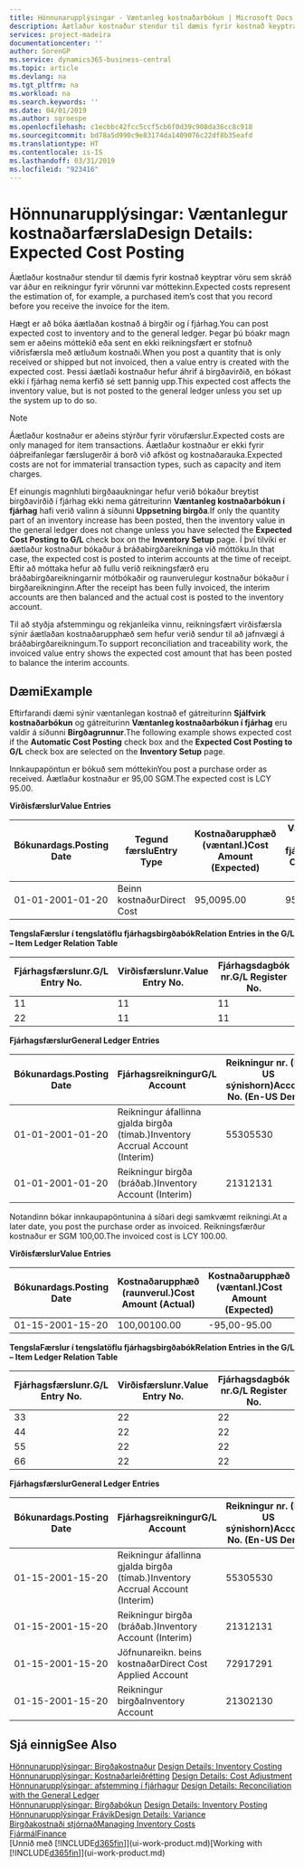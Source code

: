 ```yaml
---
title: Hönnunarupplýsingar - Væntanleg kostnaðarbókun | Microsoft Docs
description: Áætlaður kostnaður stendur til dæmis fyrir kostnað keyptrar vöru sem skráð var áður en reikningur fyrir vörunni var móttekinn.
services: project-madeira
documentationcenter: ''
author: SorenGP
ms.service: dynamics365-business-central
ms.topic: article
ms.devlang: na
ms.tgt_pltfrm: na
ms.workload: na
ms.search.keywords: ''
ms.date: 04/01/2019
ms.author: sgroespe
ms.openlocfilehash: c1ecbbc42fcc5ccf5cb6f0d39c908da36cc8c918
ms.sourcegitcommit: bd78a5d990c9e83174da1409076c22df8b35eafd
ms.translationtype: HT
ms.contentlocale: is-IS
ms.lasthandoff: 03/31/2019
ms.locfileid: "923416"
---
```

# <a name="design-details-expected-cost-posting"></a><span data-ttu-id="fff3a-103">Hönnunarupplýsingar: Væntanlegur kostnaðarfærsla</span><span class="sxs-lookup"><span data-stu-id="fff3a-103">Design Details: Expected Cost Posting</span></span>
<span data-ttu-id="fff3a-104">Áætlaður kostnaður stendur til dæmis fyrir kostnað keyptrar vöru sem skráð var áður en reikningur fyrir vörunni var móttekinn.</span><span class="sxs-lookup"><span data-stu-id="fff3a-104">Expected costs represent the estimation of, for example, a purchased item’s cost that you record before you receive the invoice for the item.</span></span>  

 <span data-ttu-id="fff3a-105">Hægt er að bóka áætlaðan kostnað á birgðir og í fjárhag.</span><span class="sxs-lookup"><span data-stu-id="fff3a-105">You can post expected cost to inventory and to the general ledger.</span></span> <span data-ttu-id="fff3a-106">Þegar þú bóakr magn sem er aðeins móttekið eða sent en ekki reikningsfært er stofnuð viðrisfærsla með ætluðum kostnaði.</span><span class="sxs-lookup"><span data-stu-id="fff3a-106">When you post a quantity that is only received or shipped but not invoiced, then a value entry is created with the expected cost.</span></span> <span data-ttu-id="fff3a-107">Þessi áætlaði kostnaður hefur áhrif á birgðavirðið, en bókast ekki í fjárhag nema kerfið sé sett þannig upp.</span><span class="sxs-lookup"><span data-stu-id="fff3a-107">This expected cost affects the inventory value, but is not posted to the general ledger unless you set up the system up to do so.</span></span>  

> [!NOTE]  
>  <span data-ttu-id="fff3a-108">Áætlaður kostnaður er aðeins stýrður fyrir vörufærslur.</span><span class="sxs-lookup"><span data-stu-id="fff3a-108">Expected costs are only managed for item transactions.</span></span> <span data-ttu-id="fff3a-109">Áætlaður kostnaður er ekki fyrir óáþreifanlegar færslugerðir á borð við afköst og kostnaðarauka.</span><span class="sxs-lookup"><span data-stu-id="fff3a-109">Expected costs are not for immaterial transaction types, such as capacity and item charges.</span></span>  

 <span data-ttu-id="fff3a-110">Ef einungis magnhluti birgðaaukningar hefur verið bókaður breytist birgðavirðið í fjárhag ekki nema gátreiturinn **Væntanleg kostnaðarbókun í fjárhag** hafi verið valinn á síðunni **Uppsetning birgða**.</span><span class="sxs-lookup"><span data-stu-id="fff3a-110">If only the quantity part of an inventory increase has been posted, then the inventory value in the general ledger does not change unless you have selected the **Expected Cost Posting to G/L** check box on the **Inventory Setup** page.</span></span> <span data-ttu-id="fff3a-111">Í því tilviki er áætlaður kostnaður bókaður á bráðabirgðareikninga við móttöku.</span><span class="sxs-lookup"><span data-stu-id="fff3a-111">In that case, the expected cost is posted to interim accounts at the time of receipt.</span></span> <span data-ttu-id="fff3a-112">Eftir að móttaka hefur að fullu verið reikningsfærð eru bráðabirgðareikningarnir mótbókaðir og raunverulegur kostnaður bókaður í birgðareikninginn.</span><span class="sxs-lookup"><span data-stu-id="fff3a-112">After the receipt has been fully invoiced, the interim accounts are then balanced and the actual cost is posted to the inventory account.</span></span>  

 <span data-ttu-id="fff3a-113">Til að styðja afstemmingu og rekjanleika vinnu, reikningsfært virðisfærsla sýnir áætlaðan kostnaðarupphæð sem hefur verið sendur til að jafnvægi á bráðabirgðareikningum.</span><span class="sxs-lookup"><span data-stu-id="fff3a-113">To support reconciliation and traceability work, the invoiced value entry shows the expected cost amount that has been posted to balance the interim accounts.</span></span>  

## <a name="example"></a><span data-ttu-id="fff3a-114">Dæmi</span><span class="sxs-lookup"><span data-stu-id="fff3a-114">Example</span></span>  
 <span data-ttu-id="fff3a-115">Eftirfarandi dæmi sýnir væntanlegan kostnað ef gátreiturinn **Sjálfvirk kostnaðarbókun** og gátreiturinn **Væntanleg kostnaðarbókun í fjárhag** eru valdir á síðunni **Birgðagrunnur**.</span><span class="sxs-lookup"><span data-stu-id="fff3a-115">The following example shows expected cost if the **Automatic Cost Posting** check box and the **Expected Cost Posting to G/L** check box are selected on the **Inventory Setup** page.</span></span>  

 <span data-ttu-id="fff3a-116">Innkaupapöntun er bókuð sem móttekin</span><span class="sxs-lookup"><span data-stu-id="fff3a-116">You post a purchase order as received.</span></span> <span data-ttu-id="fff3a-117">Áætlaður kostnaður er 95,00 SGM.</span><span class="sxs-lookup"><span data-stu-id="fff3a-117">The expected cost is LCY 95.00.</span></span>  

 <span data-ttu-id="fff3a-118">**Virðisfærslur**</span><span class="sxs-lookup"><span data-stu-id="fff3a-118">**Value Entries**</span></span>  

|<span data-ttu-id="fff3a-119">Bókunardags.</span><span class="sxs-lookup"><span data-stu-id="fff3a-119">Posting Date</span></span>|<span data-ttu-id="fff3a-120">Tegund færslu</span><span class="sxs-lookup"><span data-stu-id="fff3a-120">Entry Type</span></span>|<span data-ttu-id="fff3a-121">Kostnaðarupphæð (væntanl.)</span><span class="sxs-lookup"><span data-stu-id="fff3a-121">Cost Amount (Expected)</span></span>|<span data-ttu-id="fff3a-122">Væntanl. kostn. bók. í fjárhag</span><span class="sxs-lookup"><span data-stu-id="fff3a-122">Expected Cost Posted to G/L</span></span>|<span data-ttu-id="fff3a-123">Væntanl. kostnaður</span><span class="sxs-lookup"><span data-stu-id="fff3a-123">Expected Cost</span></span>|<span data-ttu-id="fff3a-124">Birgðafærslunr.</span><span class="sxs-lookup"><span data-stu-id="fff3a-124">Item Ledger Entry No.</span></span>|<span data-ttu-id="fff3a-125">Færslunr.</span><span class="sxs-lookup"><span data-stu-id="fff3a-125">Entry No.</span></span>|  
|------------------|----------------|------------------------------|----------------------------------|-------------------|---------------------------|---------------|  
|<span data-ttu-id="fff3a-126">01-01-20</span><span class="sxs-lookup"><span data-stu-id="fff3a-126">01-01-20</span></span>|<span data-ttu-id="fff3a-127">Beinn kostnaður</span><span class="sxs-lookup"><span data-stu-id="fff3a-127">Direct Cost</span></span>|<span data-ttu-id="fff3a-128">95,00</span><span class="sxs-lookup"><span data-stu-id="fff3a-128">95.00</span></span>|<span data-ttu-id="fff3a-129">95,00</span><span class="sxs-lookup"><span data-stu-id="fff3a-129">95.00</span></span>|<span data-ttu-id="fff3a-130">Já</span><span class="sxs-lookup"><span data-stu-id="fff3a-130">Yes</span></span>|<span data-ttu-id="fff3a-131">1</span><span class="sxs-lookup"><span data-stu-id="fff3a-131">1</span></span>|<span data-ttu-id="fff3a-132">1</span><span class="sxs-lookup"><span data-stu-id="fff3a-132">1</span></span>|  

 <span data-ttu-id="fff3a-133">**TengslaFærslur í  tengslatöflu fjárhagsbirgðabók**</span><span class="sxs-lookup"><span data-stu-id="fff3a-133">**Relation Entries in the G/L – Item Ledger Relation Table**</span></span>  

|<span data-ttu-id="fff3a-134">Fjárhagsfærslunr.</span><span class="sxs-lookup"><span data-stu-id="fff3a-134">G/L Entry No.</span></span>|<span data-ttu-id="fff3a-135">Virðisfærslunr.</span><span class="sxs-lookup"><span data-stu-id="fff3a-135">Value Entry No.</span></span>|<span data-ttu-id="fff3a-136">Fjárhagsdagbók nr.</span><span class="sxs-lookup"><span data-stu-id="fff3a-136">G/L Register No.</span></span>|  
|--------------------|---------------------|-----------------------|  
|<span data-ttu-id="fff3a-137">1</span><span class="sxs-lookup"><span data-stu-id="fff3a-137">1</span></span>|<span data-ttu-id="fff3a-138">1</span><span class="sxs-lookup"><span data-stu-id="fff3a-138">1</span></span>|<span data-ttu-id="fff3a-139">1</span><span class="sxs-lookup"><span data-stu-id="fff3a-139">1</span></span>|  
|<span data-ttu-id="fff3a-140">2</span><span class="sxs-lookup"><span data-stu-id="fff3a-140">2</span></span>|<span data-ttu-id="fff3a-141">1</span><span class="sxs-lookup"><span data-stu-id="fff3a-141">1</span></span>|<span data-ttu-id="fff3a-142">1</span><span class="sxs-lookup"><span data-stu-id="fff3a-142">1</span></span>|  

 <span data-ttu-id="fff3a-143">**Fjárhagsfærslur**</span><span class="sxs-lookup"><span data-stu-id="fff3a-143">**General Ledger Entries**</span></span>  

|<span data-ttu-id="fff3a-144">Bókunardags.</span><span class="sxs-lookup"><span data-stu-id="fff3a-144">Posting Date</span></span>|<span data-ttu-id="fff3a-145">Fjárhagsreikningur</span><span class="sxs-lookup"><span data-stu-id="fff3a-145">G/L Account</span></span>|<span data-ttu-id="fff3a-146">Reikningur nr. (En-US sýnishorn)</span><span class="sxs-lookup"><span data-stu-id="fff3a-146">Account No. (En-US Demo)</span></span>|<span data-ttu-id="fff3a-147">Upphæð</span><span class="sxs-lookup"><span data-stu-id="fff3a-147">Amount</span></span>|<span data-ttu-id="fff3a-148">Færslunr.</span><span class="sxs-lookup"><span data-stu-id="fff3a-148">Entry No.</span></span>|  
|------------------|------------------|---------------------------------|------------|---------------|  
|<span data-ttu-id="fff3a-149">01-01-20</span><span class="sxs-lookup"><span data-stu-id="fff3a-149">01-01-20</span></span>|<span data-ttu-id="fff3a-150">Reikningur áfallinna gjalda birgða (tímab.)</span><span class="sxs-lookup"><span data-stu-id="fff3a-150">Inventory Accrual Account (Interim)</span></span>|<span data-ttu-id="fff3a-151">5530</span><span class="sxs-lookup"><span data-stu-id="fff3a-151">5530</span></span>|<span data-ttu-id="fff3a-152">-95,00</span><span class="sxs-lookup"><span data-stu-id="fff3a-152">-95.00</span></span>|<span data-ttu-id="fff3a-153">2</span><span class="sxs-lookup"><span data-stu-id="fff3a-153">2</span></span>|  
|<span data-ttu-id="fff3a-154">01-01-20</span><span class="sxs-lookup"><span data-stu-id="fff3a-154">01-01-20</span></span>|<span data-ttu-id="fff3a-155">Reikningur birgða  (bráðab.)</span><span class="sxs-lookup"><span data-stu-id="fff3a-155">Inventory Account (Interim)</span></span>|<span data-ttu-id="fff3a-156">2131</span><span class="sxs-lookup"><span data-stu-id="fff3a-156">2131</span></span>|<span data-ttu-id="fff3a-157">95,00</span><span class="sxs-lookup"><span data-stu-id="fff3a-157">95.00</span></span>|<span data-ttu-id="fff3a-158">1</span><span class="sxs-lookup"><span data-stu-id="fff3a-158">1</span></span>|  

 <span data-ttu-id="fff3a-159">Notandinn bókar innkaupapöntunina á síðari degi samkvæmt reikningi.</span><span class="sxs-lookup"><span data-stu-id="fff3a-159">At a later date, you post the purchase order as invoiced.</span></span> <span data-ttu-id="fff3a-160">Reikningsfærður kostnaður er SGM 100,00.</span><span class="sxs-lookup"><span data-stu-id="fff3a-160">The invoiced cost is LCY 100.00.</span></span>  

 <span data-ttu-id="fff3a-161">**Virðisfærslur**</span><span class="sxs-lookup"><span data-stu-id="fff3a-161">**Value Entries**</span></span>  

|<span data-ttu-id="fff3a-162">Bókunardags.</span><span class="sxs-lookup"><span data-stu-id="fff3a-162">Posting Date</span></span>|<span data-ttu-id="fff3a-163">Kostnaðarupphæð (raunverul.)</span><span class="sxs-lookup"><span data-stu-id="fff3a-163">Cost Amount (Actual)</span></span>|<span data-ttu-id="fff3a-164">Kostnaðarupphæð (væntanl.)</span><span class="sxs-lookup"><span data-stu-id="fff3a-164">Cost Amount (Expected)</span></span>|<span data-ttu-id="fff3a-165">Kostnaður bókaður í fjárhag</span><span class="sxs-lookup"><span data-stu-id="fff3a-165">Cost Posted to G/L</span></span>|<span data-ttu-id="fff3a-166">Væntanl. kostnaður</span><span class="sxs-lookup"><span data-stu-id="fff3a-166">Expected Cost</span></span>|<span data-ttu-id="fff3a-167">Birgðafærslunr.</span><span class="sxs-lookup"><span data-stu-id="fff3a-167">Item Ledger Entry No.</span></span>|<span data-ttu-id="fff3a-168">Færslunr.</span><span class="sxs-lookup"><span data-stu-id="fff3a-168">Entry No.</span></span>|  
|------------------|----------------------------|------------------------------|-------------------------|-------------------|---------------------------|---------------|  
|<span data-ttu-id="fff3a-169">01-15-20</span><span class="sxs-lookup"><span data-stu-id="fff3a-169">01-15-20</span></span>|<span data-ttu-id="fff3a-170">100,00</span><span class="sxs-lookup"><span data-stu-id="fff3a-170">100.00</span></span>|<span data-ttu-id="fff3a-171">-95,00</span><span class="sxs-lookup"><span data-stu-id="fff3a-171">-95.00</span></span>|<span data-ttu-id="fff3a-172">100,00</span><span class="sxs-lookup"><span data-stu-id="fff3a-172">100.00</span></span>|<span data-ttu-id="fff3a-173">Nei</span><span class="sxs-lookup"><span data-stu-id="fff3a-173">No</span></span>|<span data-ttu-id="fff3a-174">1</span><span class="sxs-lookup"><span data-stu-id="fff3a-174">1</span></span>|<span data-ttu-id="fff3a-175">2</span><span class="sxs-lookup"><span data-stu-id="fff3a-175">2</span></span>|  

 <span data-ttu-id="fff3a-176">**TengslaFærslur í  tengslatöflu fjárhagsbirgðabók**</span><span class="sxs-lookup"><span data-stu-id="fff3a-176">**Relation Entries in the G/L – Item Ledger Relation Table**</span></span>  

|<span data-ttu-id="fff3a-177">Fjárhagsfærslunr.</span><span class="sxs-lookup"><span data-stu-id="fff3a-177">G/L Entry No.</span></span>|<span data-ttu-id="fff3a-178">Virðisfærslunr.</span><span class="sxs-lookup"><span data-stu-id="fff3a-178">Value Entry No.</span></span>|<span data-ttu-id="fff3a-179">Fjárhagsdagbók nr.</span><span class="sxs-lookup"><span data-stu-id="fff3a-179">G/L Register No.</span></span>|  
|--------------------|---------------------|-----------------------|  
|<span data-ttu-id="fff3a-180">3</span><span class="sxs-lookup"><span data-stu-id="fff3a-180">3</span></span>|<span data-ttu-id="fff3a-181">2</span><span class="sxs-lookup"><span data-stu-id="fff3a-181">2</span></span>|<span data-ttu-id="fff3a-182">2</span><span class="sxs-lookup"><span data-stu-id="fff3a-182">2</span></span>|  
|<span data-ttu-id="fff3a-183">4</span><span class="sxs-lookup"><span data-stu-id="fff3a-183">4</span></span>|<span data-ttu-id="fff3a-184">2</span><span class="sxs-lookup"><span data-stu-id="fff3a-184">2</span></span>|<span data-ttu-id="fff3a-185">2</span><span class="sxs-lookup"><span data-stu-id="fff3a-185">2</span></span>|  
|<span data-ttu-id="fff3a-186">5</span><span class="sxs-lookup"><span data-stu-id="fff3a-186">5</span></span>|<span data-ttu-id="fff3a-187">2</span><span class="sxs-lookup"><span data-stu-id="fff3a-187">2</span></span>|<span data-ttu-id="fff3a-188">2</span><span class="sxs-lookup"><span data-stu-id="fff3a-188">2</span></span>|  
|<span data-ttu-id="fff3a-189">6</span><span class="sxs-lookup"><span data-stu-id="fff3a-189">6</span></span>|<span data-ttu-id="fff3a-190">2</span><span class="sxs-lookup"><span data-stu-id="fff3a-190">2</span></span>|<span data-ttu-id="fff3a-191">2</span><span class="sxs-lookup"><span data-stu-id="fff3a-191">2</span></span>|  

 <span data-ttu-id="fff3a-192">**Fjárhagsfærslur**</span><span class="sxs-lookup"><span data-stu-id="fff3a-192">**General Ledger Entries**</span></span>  

|<span data-ttu-id="fff3a-193">Bókunardags.</span><span class="sxs-lookup"><span data-stu-id="fff3a-193">Posting Date</span></span>|<span data-ttu-id="fff3a-194">Fjárhagsreikningur</span><span class="sxs-lookup"><span data-stu-id="fff3a-194">G/L Account</span></span>|<span data-ttu-id="fff3a-195">Reikningur nr. (En-US sýnishorn)</span><span class="sxs-lookup"><span data-stu-id="fff3a-195">Account No. (En-US Demo)</span></span>|<span data-ttu-id="fff3a-196">Upphæð</span><span class="sxs-lookup"><span data-stu-id="fff3a-196">Amount</span></span>|<span data-ttu-id="fff3a-197">Færslunr.</span><span class="sxs-lookup"><span data-stu-id="fff3a-197">Entry No.</span></span>|  
|------------------|------------------|---------------------------------|------------|---------------|  
|<span data-ttu-id="fff3a-198">01-15-20</span><span class="sxs-lookup"><span data-stu-id="fff3a-198">01-15-20</span></span>|<span data-ttu-id="fff3a-199">Reikningur áfallinna gjalda birgða (tímab.)</span><span class="sxs-lookup"><span data-stu-id="fff3a-199">Inventory Accrual Account (Interim)</span></span>|<span data-ttu-id="fff3a-200">5530</span><span class="sxs-lookup"><span data-stu-id="fff3a-200">5530</span></span>|<span data-ttu-id="fff3a-201">95,00</span><span class="sxs-lookup"><span data-stu-id="fff3a-201">95.00</span></span>|<span data-ttu-id="fff3a-202">4</span><span class="sxs-lookup"><span data-stu-id="fff3a-202">4</span></span>|  
|<span data-ttu-id="fff3a-203">01-15-20</span><span class="sxs-lookup"><span data-stu-id="fff3a-203">01-15-20</span></span>|<span data-ttu-id="fff3a-204">Reikningur birgða  (bráðab.)</span><span class="sxs-lookup"><span data-stu-id="fff3a-204">Inventory Account (Interim)</span></span>|<span data-ttu-id="fff3a-205">2131</span><span class="sxs-lookup"><span data-stu-id="fff3a-205">2131</span></span>|<span data-ttu-id="fff3a-206">-95,00</span><span class="sxs-lookup"><span data-stu-id="fff3a-206">-95.00</span></span>|<span data-ttu-id="fff3a-207">3</span><span class="sxs-lookup"><span data-stu-id="fff3a-207">3</span></span>|  
|<span data-ttu-id="fff3a-208">01-15-20</span><span class="sxs-lookup"><span data-stu-id="fff3a-208">01-15-20</span></span>|<span data-ttu-id="fff3a-209">Jöfnunareikn. beins kostnaðar</span><span class="sxs-lookup"><span data-stu-id="fff3a-209">Direct Cost Applied Account</span></span>|<span data-ttu-id="fff3a-210">7291</span><span class="sxs-lookup"><span data-stu-id="fff3a-210">7291</span></span>|<span data-ttu-id="fff3a-211">-100</span><span class="sxs-lookup"><span data-stu-id="fff3a-211">-100</span></span>|<span data-ttu-id="fff3a-212">6</span><span class="sxs-lookup"><span data-stu-id="fff3a-212">6</span></span>|  
|<span data-ttu-id="fff3a-213">01-15-20</span><span class="sxs-lookup"><span data-stu-id="fff3a-213">01-15-20</span></span>|<span data-ttu-id="fff3a-214">Reikningur birgða</span><span class="sxs-lookup"><span data-stu-id="fff3a-214">Inventory Account</span></span>|<span data-ttu-id="fff3a-215">2130</span><span class="sxs-lookup"><span data-stu-id="fff3a-215">2130</span></span>|<span data-ttu-id="fff3a-216">100</span><span class="sxs-lookup"><span data-stu-id="fff3a-216">100</span></span>|<span data-ttu-id="fff3a-217">5</span><span class="sxs-lookup"><span data-stu-id="fff3a-217">5</span></span>|  

## <a name="see-also"></a><span data-ttu-id="fff3a-218">Sjá einnig</span><span class="sxs-lookup"><span data-stu-id="fff3a-218">See Also</span></span>
 <span data-ttu-id="fff3a-219">[Hönnunarupplýsingar: Birgðakostnaður](design-details-inventory-costing.md) </span><span class="sxs-lookup"><span data-stu-id="fff3a-219">[Design Details: Inventory Costing](design-details-inventory-costing.md) </span></span>  
 <span data-ttu-id="fff3a-220">[Hönnunarupplýsingar: Kostnaðarleiðrétting](design-details-cost-adjustment.md) </span><span class="sxs-lookup"><span data-stu-id="fff3a-220">[Design Details: Cost Adjustment](design-details-cost-adjustment.md) </span></span>  
 <span data-ttu-id="fff3a-221">[Hönnunarupplýsingar: afstemming í fjárhagur](design-details-reconciliation-with-the-general-ledger.md) </span><span class="sxs-lookup"><span data-stu-id="fff3a-221">[Design Details: Reconciliation with the General Ledger](design-details-reconciliation-with-the-general-ledger.md) </span></span>  
 <span data-ttu-id="fff3a-222">[Hönnunarupplýsingar: Birgðabókun](design-details-inventory-posting.md) </span><span class="sxs-lookup"><span data-stu-id="fff3a-222">[Design Details: Inventory Posting](design-details-inventory-posting.md) </span></span>  
 [<span data-ttu-id="fff3a-223">Hönnunarupplýsingar Frávik</span><span class="sxs-lookup"><span data-stu-id="fff3a-223">Design Details: Variance</span></span>](design-details-variance.md)  
 [<span data-ttu-id="fff3a-224">Birgðakostnaði stjórnað</span><span class="sxs-lookup"><span data-stu-id="fff3a-224">Managing Inventory Costs</span></span>](finance-manage-inventory-costs.md)  
 [<span data-ttu-id="fff3a-225">Fjármál</span><span class="sxs-lookup"><span data-stu-id="fff3a-225">Finance</span></span>](finance.md)  
 <span data-ttu-id="fff3a-226">[Unnið með [!INCLUDE[d365fin](includes/d365fin_md.md)]](ui-work-product.md)</span><span class="sxs-lookup"><span data-stu-id="fff3a-226">[Working with [!INCLUDE[d365fin](includes/d365fin_md.md)]](ui-work-product.md)</span></span>
